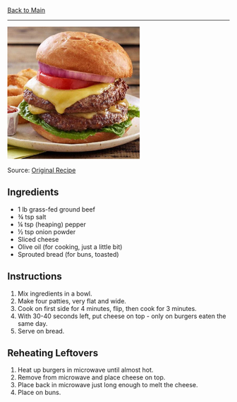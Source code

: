 [Back to Main](/README.md)

---

<img src="/200%20Images/Perfect%20Burger.jpg" width="300" />

Source: [Original Recipe](https://www.bonappetit.com/recipe/perfect-grass-fed-beef-burgers)

## Ingredients

- 1 lb grass-fed ground beef
- ¾ tsp salt
- ¼ tsp (heaping) pepper
- ½ tsp onion powder
- Sliced cheese
- Olive oil (for cooking, just a little bit)
- Sprouted bread (for buns, toasted)

## Instructions

1. Mix ingredients in a bowl.
2. Make four patties, very flat and wide.
3. Cook on first side for 4 minutes, flip, then cook for 3 minutes.
4. With 30-40 seconds left, put cheese on top - only on burgers eaten the same day.
5. Serve on bread.

## Reheating Leftovers

1. Heat up burgers in microwave until almost hot.
2. Remove from microwave and place cheese on top.
3. Place back in microwave just long enough to melt the cheese.
4. Place on buns.
